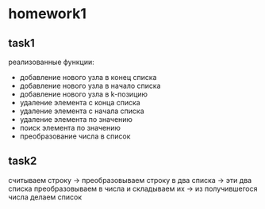 # homework1

## task1
реализованные функции:
* добавление нового узла в конец списка
* добавление нового узла в начало списка
* добавление нового узла в k-позицию
* удаление элемента с конца списка 
* удаление элемента с начала списка
* удаление элемента по значению
* поиск элемента по значению
* преобразование числа в список

## task2
считываем строку -> преобразовываем строку в два списка -> эти два списка преобразовываем в числа и складываем их -> из получившегося числа делаем список
